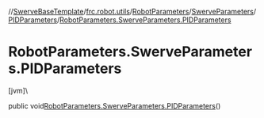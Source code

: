 //[SwerveBaseTemplate](../../../../../index.md)/[frc.robot.utils](../../../index.md)/[RobotParameters](../../index.md)/[SwerveParameters](../index.md)/[PIDParameters](index.md)/[RobotParameters.SwerveParameters.PIDParameters](-robot-parameters.-swerve-parameters.-p-i-d-parameters.md)

# RobotParameters.SwerveParameters.PIDParameters

[jvm]\

public void[RobotParameters.SwerveParameters.PIDParameters](-robot-parameters.-swerve-parameters.-p-i-d-parameters.md)()
